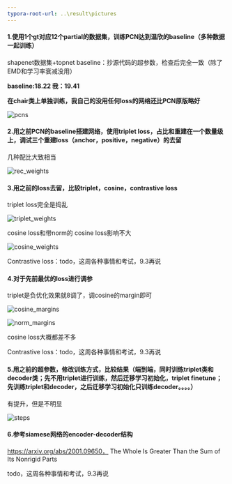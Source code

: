 ```yaml
---
typora-root-url: ..\result\pictures
---
```




#### 1.使用1个gt对应12个partial的数据集，训练PCN达到温欣的baseline（多种数据一起训练）

shapenet数据集+topnet baseline：抄源代码的超参数，检查后完全一致（除了EMD和学习率衰减没用）

**baseline:18.22   我：19.41**

**在chair类上单独训练，我自己的没用任何loss的网络还比PCN原版略好**

![pcns](/pcns.png)

#### 2.用之前PCN的baseline搭建网络，使用triplet loss，占比和重建在一个数量级上，调试三个重建loss（anchor，positive，negative）的去留

几种配比大致相当

![rec_weights](/rec_weights.png)

#### 3.用之前的loss去留，比较triplet，cosine，contrastive loss

triplet loss完全是捣乱

![triplet_weights](/triplet_weights.png)

cosine loss和带norm的 cosine loss影响不大

![cosine_weights](/cosine_weights.png)

Contrastive loss：todo，这周各种事情和考试，9.3再说

#### 4.对于先前最优的loss进行调参

triplet是负优化效果就8调了，调cosine的margin即可

![cosine_margins](/cosine_margins.png)

![norm_margins](/norm_margins.png)

cosine loss大概都差不多



Contrastive loss：todo，这周各种事情和考试，9.3再说

#### 5.用之前的超参数，修改训练方式，比较结果（端到端，同时训练triplet类和decoder类；先不用triplet进行训练，然后迁移学习初始化，triplet finetune；先训练triplet和decoder，之后迁移学习初始化只训练decoder。。。。）

有提升，但是不明显

![steps](/steps.png)



#### 6.参考siamese网络的encoder-decoder结构

 https://arxiv.org/abs/2001.09650， The Whole Is Greater Than the Sum of Its Nonrigid Parts

todo，这周各种事情和考试，9.3再说